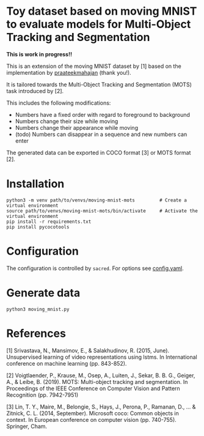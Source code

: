 # Toy dataset based on moving MNIST to evaluate models for Multi-Object Tracking and Segmentation

**This is work in progress!!**

This is an extension of the moving MNIST dataset by [1] based on the implementation by [praateekmahajan](https://gist.github.com/praateekmahajan/b42ef0d295f528c986e2b3a0b31ec1fe) (thank you!).

It is tailored towards the Multi-Object Tracking and Segmentation (MOTS) task introduced by [2].

This includes the following modifications:

- Numbers have a fixed order with regard to foreground to background
- Numbers change their size while moving
- Numbers change their appearance while moving
- (todo) Numbers can disappear in a sequence and new numbers can enter

The generated data can be exported in COCO format [3] or MOTS format [2].


# Installation

```
python3 -m venv path/to/venvs/moving-mnist-mots         # Create a virtual environment
source path/to/venvs/moving-mnist-mots/bin/activate     # Activate the virtual environment
pip install -r requirements.txt
pip install pycocotools
```

# Configuration

The configuration is controlled by `sacred`. For options see [config.yaml](config.yaml).

# Generate data

```
python3 moving_mnist.py
```

# References

[1] Srivastava, N., Mansimov, E., & Salakhudinov, R. (2015, June). Unsupervised learning of video 
    representations using lstms. In International conference on machine learning (pp. 843-852).

[2] Voigtlaender, P., Krause, M., Osep, A., Luiten, J., Sekar, B. B. G., Geiger, A., & Leibe, B. 
    (2019). MOTS: Multi-object tracking and segmentation. In Proceedings of the IEEE Conference on 
    Computer Vision and Pattern Recognition (pp. 7942-7951)

[3] Lin, T. Y., Maire, M., Belongie, S., Hays, J., Perona, P., Ramanan, D., ... & Zitnick, C. L. 
    (2014, September). Microsoft coco: Common objects in context. In European conference on 
    computer vision (pp. 740-755). Springer, Cham.